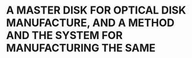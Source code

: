 # A MASTER DISK FOR OPTICAL DISK MANUFACTURE, AND A METHOD AND THE SYSTEM FOR MANUFACTURING THE SAME